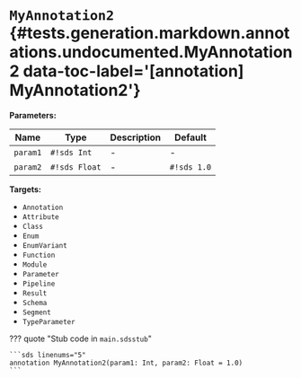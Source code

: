 # <code class="doc-symbol doc-symbol-annotation"></code> `MyAnnotation2` {#tests.generation.markdown.annotations.undocumented.MyAnnotation2 data-toc-label='[annotation] MyAnnotation2'}

**Parameters:**

| Name | Type | Description | Default |
|------|------|-------------|---------|
| `param1` | `#!sds Int` | - | - |
| `param2` | `#!sds Float` | - | `#!sds 1.0` |

**Targets:**

- `Annotation`
- `Attribute`
- `Class`
- `Enum`
- `EnumVariant`
- `Function`
- `Module`
- `Parameter`
- `Pipeline`
- `Result`
- `Schema`
- `Segment`
- `TypeParameter`

??? quote "Stub code in `main.sdsstub`"

    ```sds linenums="5"
    annotation MyAnnotation2(param1: Int, param2: Float = 1.0)
    ```
